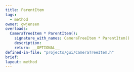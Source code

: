 ```yaml
---
title: ParentItem
tags:
  - method
owner: gwjensen
overloads:
  CameraTreeItem * ParentItem():
    signature_with_names: CameraTreeItem * ParentItem()
    description:
    return: __OPTIONAL__
defined-in-file: "projects/gui/CameraTreeItem.h"
brief:
layout: method
---
```

